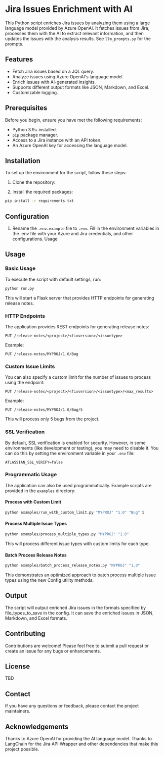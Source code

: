 # Jira Issues Enrichment with AI  
  
This Python script enriches Jira issues by analyzing them using a large language model provided by Azure OpenAI. It fetches issues from Jira, processes them with the AI to extract relevant information, and then updates the issues with the analysis results. See ```llm_prompts.py``` for the prompts.
  
## Features  
  
- Fetch Jira issues based on a JQL query.  
- Analyze issues using Azure OpenAI's language model.  
- Enrich issues with AI-generated insights.  
- Supports different output formats like JSON, Markdown, and Excel.  
- Customizable logging.  
  
## Prerequisites  
  
Before you begin, ensure you have met the following requirements:  
- Python 3.9+ installed.  
- `pip` package manager.  
- Access to a Jira instance with an API token.  
- An Azure OpenAI key for accessing the language model.  
  
## Installation  
  
To set up the environment for the script, follow these steps:  
  
1. Clone the repository:  

2. Install the required packages:

```bash  
pip install -r requirements.txt  
 ```

## Configuration
 
1. Rename the ```.env.example``` file to ```.env```.
Fill in the environment variables in the .env file with your Azure and Jira credentials, and other configurations.
Usage
 
## Usage
 
### Basic Usage

To execute the script with default settings, run:

```bash 
python run.py  
```

This will start a Flask server that provides HTTP endpoints for generating release notes.

### HTTP Endpoints

The application provides REST endpoints for generating release notes:

```
PUT /release-notes/<project>/<fixversion>/<issuetype>
```

Example:
```
PUT /release-notes/MYPROJ/1.0/Bug
```

### Custom Issue Limits

You can also specify a custom limit for the number of issues to process using the endpoint:

```
PUT /release-notes/<project>/<fixversion>/<issuetype>/<max_results>
```

Example:
```
PUT /release-notes/MYPROJ/1.0/Bug/5
```

This will process only 5 bugs from the project.

### SSL Verification

By default, SSL verification is enabled for security. However, in some environments (like development or testing), you may need to disable it. You can do this by setting the environment variable in your `.env` file:

```
ATLASSIAN_SSL_VERIFY=false
```

### Programmatic Usage

The application can also be used programmatically. Example scripts are provided in the `examples` directory:

#### Process with Custom Limit

```bash
python examples/run_with_custom_limit.py "MYPROJ" "1.0" "Bug" 5
```

#### Process Multiple Issue Types

```bash
python examples/process_multiple_types.py "MYPROJ" "1.0"
```

This will process different issue types with custom limits for each type.

#### Batch Process Release Notes

```bash
python examples/batch_process_release_notes.py "MYPROJ" "1.0"
```

This demonstrates an optimized approach to batch process multiple issue types using the new Config utility methods.

## Output
 
The script will output enriched Jira issues in the formats specified by file_types_to_save in the config. It can save the enriched issues in JSON, Markdown, and Excel formats.

## Contributing
 
Contributions are welcome! Please feel free to submit a pull request or create an issue for any bugs or enhancements.

## License
 
TBD

## Contact
 
If you have any questions or feedback, please contact the project maintainers.

## Acknowledgements
Thanks to Azure OpenAI for providing the AI language model.
Thanks to LangChain for the Jira API Wrapper and other dependencies that make this project possible.